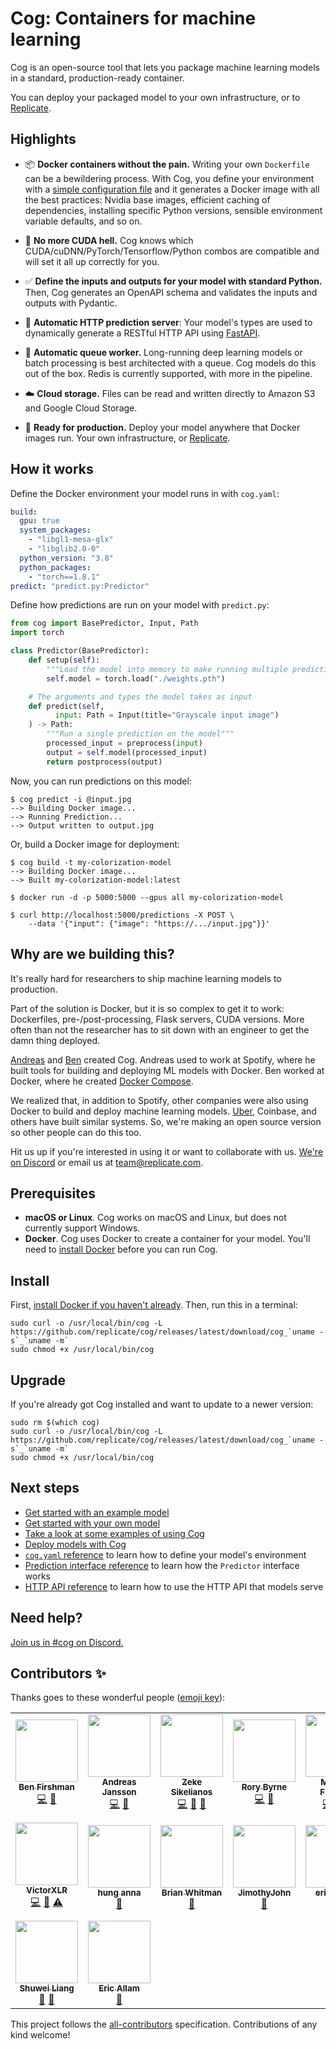 # Cog: Containers for machine learning

Cog is an open-source tool that lets you package machine learning models in a standard, production-ready container.

You can deploy your packaged model to your own infrastructure, or to [Replicate](https://replicate.com/).

## Highlights

- 📦 **Docker containers without the pain.** Writing your own `Dockerfile` can be a bewildering process. With Cog, you define your environment with a [simple configuration file](#how-it-works) and it generates a Docker image with all the best practices: Nvidia base images, efficient caching of dependencies, installing specific Python versions, sensible environment variable defaults, and so on.

- 🤬️ **No more CUDA hell.** Cog knows which CUDA/cuDNN/PyTorch/Tensorflow/Python combos are compatible and will set it all up correctly for you.

- ✅ **Define the inputs and outputs for your model with standard Python.** Then, Cog generates an OpenAPI schema and validates the inputs and outputs with Pydantic.

- 🎁 **Automatic HTTP prediction server**: Your model's types are used to dynamically generate a RESTful HTTP API using [FastAPI](https://fastapi.tiangolo.com/).

- 🥞 **Automatic queue worker.** Long-running deep learning models or batch processing is best architected with a queue. Cog models do this out of the box. Redis is currently supported, with more in the pipeline.

- ☁️ **Cloud storage.** Files can be read and written directly to Amazon S3 and Google Cloud Storage.

- 🚀 **Ready for production.** Deploy your model anywhere that Docker images run. Your own infrastructure, or [Replicate](https://replicate.com).

## How it works

Define the Docker environment your model runs in with `cog.yaml`:

```yaml
build:
  gpu: true
  system_packages:
    - "libgl1-mesa-glx"
    - "libglib2.0-0"
  python_version: "3.8"
  python_packages:
    - "torch==1.8.1"
predict: "predict.py:Predictor"
```

Define how predictions are run on your model with `predict.py`:

```python
from cog import BasePredictor, Input, Path
import torch

class Predictor(BasePredictor):
    def setup(self):
        """Load the model into memory to make running multiple predictions efficient"""
        self.model = torch.load("./weights.pth")

    # The arguments and types the model takes as input
    def predict(self,
          input: Path = Input(title="Grayscale input image")
    ) -> Path:
        """Run a single prediction on the model"""
        processed_input = preprocess(input)
        output = self.model(processed_input)
        return postprocess(output)
```

Now, you can run predictions on this model:

```
$ cog predict -i @input.jpg
--> Building Docker image...
--> Running Prediction...
--> Output written to output.jpg
```

Or, build a Docker image for deployment:

```
$ cog build -t my-colorization-model
--> Building Docker image...
--> Built my-colorization-model:latest

$ docker run -d -p 5000:5000 --gpus all my-colorization-model

$ curl http://localhost:5000/predictions -X POST \
    --data '{"input": {"image": "https://.../input.jpg"}}'
```

<!-- In development, you can also run arbitrary commands inside the Docker environment:

```
$ cog run python train.py
...
``` -->

<!-- TODO: this doesn't work yet (needs ports etc)
Or, spin up a Jupyter notebook:

```
$ cog run jupyter notebook
```
-->

## Why are we building this?

It's really hard for researchers to ship machine learning models to production.

Part of the solution is Docker, but it is so complex to get it to work: Dockerfiles, pre-/post-processing, Flask servers, CUDA versions. More often than not the researcher has to sit down with an engineer to get the damn thing deployed.

[Andreas](https://github.com/andreasjansson) and [Ben](https://github.com/bfirsh) created Cog. Andreas used to work at Spotify, where he built tools for building and deploying ML models with Docker. Ben worked at Docker, where he created [Docker Compose](https://github.com/docker/compose).

We realized that, in addition to Spotify, other companies were also using Docker to build and deploy machine learning models. [Uber](https://eng.uber.com/michelangelo-pyml/), Coinbase, and others have built similar systems. So, we're making an open source version so other people can do this too.

Hit us up if you're interested in using it or want to collaborate with us. [We're on Discord](https://discord.gg/replicate) or email us at [team@replicate.com](mailto:team@replicate.com).

## Prerequisites

- **macOS or Linux**. Cog works on macOS and Linux, but does not currently support Windows.
- **Docker**. Cog uses Docker to create a container for your model. You'll need to [install Docker](https://docs.docker.com/get-docker/) before you can run Cog.

## Install

First, [install Docker if you haven't already](https://docs.docker.com/get-docker/). Then, run this in a terminal:

```
sudo curl -o /usr/local/bin/cog -L https://github.com/replicate/cog/releases/latest/download/cog_`uname -s`_`uname -m`
sudo chmod +x /usr/local/bin/cog
```

## Upgrade

If you're already got Cog installed and want to update to a newer version:

```
sudo rm $(which cog)
sudo curl -o /usr/local/bin/cog -L https://github.com/replicate/cog/releases/latest/download/cog_`uname -s`_`uname -m`
sudo chmod +x /usr/local/bin/cog
```

## Next steps

- [Get started with an example model](docs/getting-started.md)
- [Get started with your own model](docs/getting-started-own-model.md)
- [Take a look at some examples of using Cog](https://github.com/replicate/cog-examples)
- [Deploy models with Cog](docs/deploy.md)
- [`cog.yaml` reference](docs/yaml.md) to learn how to define your model's environment
- [Prediction interface reference](docs/python.md) to learn how the `Predictor` interface works
- [HTTP API reference](docs/http.md) to learn how to use the HTTP API that models serve

## Need help?

[Join us in #cog on Discord.](https://discord.gg/QmzJApGjyE)

## Contributors ✨

Thanks goes to these wonderful people ([emoji key](https://allcontributors.org/docs/en/emoji-key)):

<!-- ALL-CONTRIBUTORS-LIST:START - Do not remove or modify this section -->
<!-- prettier-ignore-start -->
<!-- markdownlint-disable -->
<table>
  <tr>
    <td align="center"><a href="https://fir.sh/"><img src="https://avatars.githubusercontent.com/u/40906?v=4?s=100" width="100px;" alt=""/><br /><sub><b>Ben Firshman</b></sub></a><br /><a href="https://github.com/replicate/cog/commits?author=bfirsh" title="Code">💻</a> <a href="https://github.com/replicate/cog/commits?author=bfirsh" title="Documentation">📖</a></td>
    <td align="center"><a href="https://replicate.ai/"><img src="https://avatars.githubusercontent.com/u/713993?v=4?s=100" width="100px;" alt=""/><br /><sub><b>Andreas Jansson</b></sub></a><br /><a href="https://github.com/replicate/cog/commits?author=andreasjansson" title="Code">💻</a> <a href="https://github.com/replicate/cog/commits?author=andreasjansson" title="Documentation">📖</a></td>
    <td align="center"><a href="http://zeke.sikelianos.com/"><img src="https://avatars.githubusercontent.com/u/2289?v=4?s=100" width="100px;" alt=""/><br /><sub><b>Zeke Sikelianos</b></sub></a><br /><a href="https://github.com/replicate/cog/commits?author=zeke" title="Code">💻</a> <a href="https://github.com/replicate/cog/commits?author=zeke" title="Documentation">📖</a> <a href="#tool-zeke" title="Tools">🔧</a></td>
    <td align="center"><a href="https://rory.bio/"><img src="https://avatars.githubusercontent.com/u/9436784?v=4?s=100" width="100px;" alt=""/><br /><sub><b>Rory Byrne</b></sub></a><br /><a href="https://github.com/replicate/cog/commits?author=synek" title="Code">💻</a> <a href="https://github.com/replicate/cog/commits?author=synek" title="Documentation">📖</a></td>
    <td align="center"><a href="https://github.com/hangtwenty"><img src="https://avatars.githubusercontent.com/u/2420688?v=4?s=100" width="100px;" alt=""/><br /><sub><b>Michael Floering</b></sub></a><br /><a href="https://github.com/replicate/cog/commits?author=hangtwenty" title="Code">💻</a> <a href="https://github.com/replicate/cog/commits?author=hangtwenty" title="Documentation">📖</a> <a href="#ideas-hangtwenty" title="Ideas, Planning, & Feedback">🤔</a></td>
    <td align="center"><a href="https://bencevans.io/"><img src="https://avatars.githubusercontent.com/u/638535?v=4?s=100" width="100px;" alt=""/><br /><sub><b>Ben Evans</b></sub></a><br /><a href="https://github.com/replicate/cog/commits?author=bencevans" title="Documentation">📖</a></td>
    <td align="center"><a href="https://shashank.pw/"><img src="https://avatars.githubusercontent.com/u/778870?v=4?s=100" width="100px;" alt=""/><br /><sub><b>shashank agarwal</b></sub></a><br /><a href="https://github.com/replicate/cog/commits?author=imshashank" title="Code">💻</a> <a href="https://github.com/replicate/cog/commits?author=imshashank" title="Documentation">📖</a></td>
  </tr>
  <tr>
    <td align="center"><a href="https://victorxlr.me/"><img src="https://avatars.githubusercontent.com/u/22397950?v=4?s=100" width="100px;" alt=""/><br /><sub><b>VictorXLR</b></sub></a><br /><a href="https://github.com/replicate/cog/commits?author=VictorXLR" title="Code">💻</a> <a href="https://github.com/replicate/cog/commits?author=VictorXLR" title="Documentation">📖</a> <a href="https://github.com/replicate/cog/commits?author=VictorXLR" title="Tests">⚠️</a></td>
    <td align="center"><a href="https://annahung31.github.io/"><img src="https://avatars.githubusercontent.com/u/39179888?v=4?s=100" width="100px;" alt=""/><br /><sub><b>hung anna</b></sub></a><br /><a href="https://github.com/replicate/cog/issues?q=author%3Aannahung31" title="Bug reports">🐛</a></td>
    <td align="center"><a href="http://notes.variogr.am/"><img src="https://avatars.githubusercontent.com/u/76612?v=4?s=100" width="100px;" alt=""/><br /><sub><b>Brian Whitman</b></sub></a><br /><a href="https://github.com/replicate/cog/issues?q=author%3Abwhitman" title="Bug reports">🐛</a></td>
    <td align="center"><a href="https://github.com/JimothyJohn"><img src="https://avatars.githubusercontent.com/u/24216724?v=4?s=100" width="100px;" alt=""/><br /><sub><b>JimothyJohn</b></sub></a><br /><a href="https://github.com/replicate/cog/issues?q=author%3AJimothyJohn" title="Bug reports">🐛</a></td>
    <td align="center"><a href="https://github.com/ericguizzo"><img src="https://avatars.githubusercontent.com/u/26746670?v=4?s=100" width="100px;" alt=""/><br /><sub><b>ericguizzo</b></sub></a><br /><a href="https://github.com/replicate/cog/issues?q=author%3Aericguizzo" title="Bug reports">🐛</a></td>
    <td align="center"><a href="http://www.dominicbaggott.com"><img src="https://avatars.githubusercontent.com/u/74812?v=4?s=100" width="100px;" alt=""/><br /><sub><b>Dominic Baggott</b></sub></a><br /><a href="https://github.com/replicate/cog/commits?author=evilstreak" title="Code">💻</a> <a href="https://github.com/replicate/cog/commits?author=evilstreak" title="Tests">⚠️</a></td>
    <td align="center"><a href="https://github.com/dashstander"><img src="https://avatars.githubusercontent.com/u/7449128?v=4?s=100" width="100px;" alt=""/><br /><sub><b>Dashiell Stander</b></sub></a><br /><a href="https://github.com/replicate/cog/issues?q=author%3Adashstander" title="Bug reports">🐛</a> <a href="https://github.com/replicate/cog/commits?author=dashstander" title="Code">💻</a> <a href="https://github.com/replicate/cog/commits?author=dashstander" title="Tests">⚠️</a></td>
  </tr>
  <tr>
    <td align="center"><a href="https://github.com/Hurricane-eye"><img src="https://avatars.githubusercontent.com/u/31437546?v=4?s=100" width="100px;" alt=""/><br /><sub><b>Shuwei Liang</b></sub></a><br /><a href="https://github.com/replicate/cog/issues?q=author%3AHurricane-eye" title="Bug reports">🐛</a> <a href="#question-Hurricane-eye" title="Answering Questions">💬</a></td>
    <td align="center"><a href="https://github.com/ericallam"><img src="https://avatars.githubusercontent.com/u/534?v=4?s=100" width="100px;" alt=""/><br /><sub><b>Eric Allam</b></sub></a><br /><a href="#ideas-ericallam" title="Ideas, Planning, & Feedback">🤔</a></td>
  </tr>
</table>

<!-- markdownlint-restore -->
<!-- prettier-ignore-end -->

<!-- ALL-CONTRIBUTORS-LIST:END -->

This project follows the [all-contributors](https://github.com/all-contributors/all-contributors) specification. Contributions of any kind welcome!
